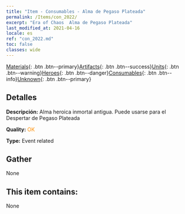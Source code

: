 ```yaml
---
title: "Item - Consumables - Alma de Pegaso Plateada"
permalink: /Items/con_2022/
excerpt: "Era of Chaos  Alma de Pegaso Plateada"
last_modified_at: 2021-04-16
locale: es
ref: "con_2022.md"
toc: false
classes: wide
---
```

 [Materials](/es/Items/){: .btn .btn--primary}[Artifacts](/es/Items/Artifacts/){: .btn .btn--success}[Units](/es/Items/Units/){: .btn .btn--warning}[Heroes](/es/Items/Heroes/){: .btn .btn--danger}[Consumables](/es/Items/Consumables/){: .btn .btn--info}[Unknown](/es/Items/Unknown/){: .btn .btn--primary}

## Detalles
 **Descripción:** Alma heroica inmortal antigua. Puede usarse para el Despertar de Pegaso Plateada

 **Quality:** <span style="color: #FF8C00">OK</span>

 **Type:** Event related

## Gather

  None

## This item contains:

  None

